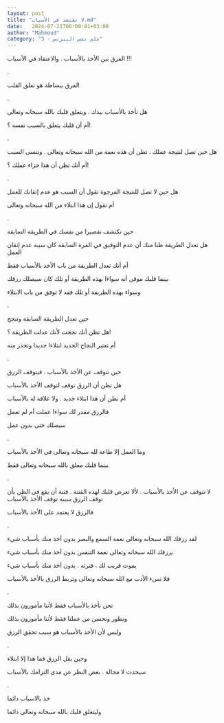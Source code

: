 ```yaml
---
layout: post
title: "لا تعتقد في الأسباب.md"
date:   2024-07-21T00:00:01+03:00
author: "Mahmoud"
category: "3 - علم نفس البيزنس"
---
```

الفرق بين الأخذ بالأسباب . والاعتقاد في الأسباب
!!!

.

الفرق ببساطة هو تعلق القلب

.

هل تأخذ بالأسباب بيدك . ويتعلق قلبك بالله سبحانه
وتعالى

أم أن قلبك يتعلق بالسبب نفسه ؟!

.

هل حين تصل لنتيجة عملك . تظن أن هذه نعمة من الله سبحانه
وتعالى . وتنسى السبب

أم أنك تظن أن هذا جزاء عملك ؟!

.

هل حين لا تصل للنتيجة المرجوة تقول أن السبب هو عدم
إتقانك للعمل

أم تقول إن هذا ابتلاء من الله سبحانه وتعالى

.

حين تكتشف تقصيرا من نفسك في الطريقة السابقة

هل تعدل الطريقة ظنا منك أن عدم التوفيق في المرة السابقة
كان سببه عدم إتقان العمل

أم أنك تعدل الطريقة من باب الأخذ بالأسباب فقط

بينما قلبك موقن أنه سواءا بهذه الطريقة أو تلك كان سيصلك
رزقك

وسواء بهذه الطريقة أو تلك فقد لا توفق من باب
الابتلاء

.

حين تعدل الطريقة السابقة وتنجح

هل تظن أنك نجحت لأنك عدلت الطريقة ؟!

أم تعتبر النجاح الجديد ابتلاءا جديدا وتحذر منه

.

حين تتوقف عن الأخذ بالأسباب . فيتوقف الرزق

هل تظن أن الرزق توقف لتوقف الأخذ بالأسباب

أم تظن أن هذا ابتلاء جديد . ولا علاقة له بالأسباب

فالرزق مقدر لك سواءا عملت أم لم تعمل

سيصلك حتى بدون عمل

.

وما العمل إلا طاعة لله سبحانه وتعالى في الأخذ
بالأسباب

بينما قلبك معلق بالله سبحانه وتعالى فقط

.

لا تتوقف عن الأخذ بالأسباب . لألا تعرض قلبك لهذه الفتنة
. فتنة أن يقع في الظن بأن توقف الرزق سببه توقف الأخذ بالأسباب

فالرزق لا يعتمد على الأخذ بالأسباب

.

لقد رزقك الله سبحانه وتعالى نعمة السمع والبصر بدون أخذ
منك بأسباب شيء

يرزقك الله سبحانه وتعالى نعمة التنفس بدون أخذ منك بأسباب
شيء

يموت قريب لك . فترثه . بدون أخذ منك بأسباب شيء

فلا تسء الأدب مع الله سبحانه وتعالى وتربط الرزق بالأخذ
بالأسباب

.

نحن نأخذ بالأسباب فقط لأننا مأمورون بذلك

ونطور ونحسن من عملنا فقط لأننا مأمورون بذلك

وليس لأن الأخذ بالأسباب هو سبب تحقق الرزق

.

وحين يقل الرزق فما هذا إلا ابتلاء

سيحدث لا محالة . بغض النظر عن مدى التزامك
بالأسباب

.

خذ بالاسباب دائما

وليتعلق قلبك بالله سبحانه وتعالى دائما
